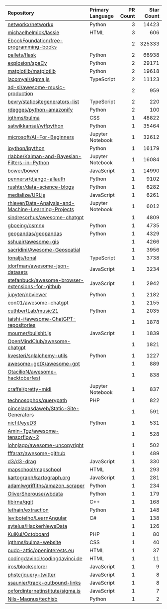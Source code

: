 | Repository | Primary Language | PR Count | Star Count |
| :-- | :-- | --: | --: |
| [networkx/networkx](https://github.com/networkx/networkx) | Python | 3 | 14423 |
| [michaelhelmick/lassie](https://github.com/michaelhelmick/lassie) | HTML | 3 | 606 |
| [EbookFoundation/free-programming-books](https://github.com/EbookFoundation/free-programming-books) |  | 2 | 325333 |
| [pallets/flask](https://github.com/pallets/flask) | Python | 2 | 66938 |
| [explosion/spaCy](https://github.com/explosion/spaCy) | Python | 2 | 29171 |
| [matplotlib/matplotlib](https://github.com/matplotlib/matplotlib) | Python | 2 | 19618 |
| [jacomyal/sigma.js](https://github.com/jacomyal/sigma.js) | TypeScript | 2 | 11123 |
| [ad-si/awesome-music-production](https://github.com/ad-si/awesome-music-production) |  | 2 | 959 |
| [bevry/staticsitegenerators-list](https://github.com/bevry/staticsitegenerators-list) | TypeScript | 2 | 220 |
| [rdegges/python-amazonify](https://github.com/rdegges/python-amazonify) | Python | 2 | 100 |
| [jgthms/bulma](https://github.com/jgthms/bulma) | CSS | 1 | 48822 |
| [satwikkansal/wtfpython](https://github.com/satwikkansal/wtfpython) | Python | 1 | 35464 |
| [microsoft/AI-For-Beginners](https://github.com/microsoft/AI-For-Beginners) | Jupyter Notebook | 1 | 32612 |
| [ipython/ipython](https://github.com/ipython/ipython) | Python | 1 | 16179 |
| [rlabbe/Kalman-and-Bayesian-Filters-in-Python](https://github.com/rlabbe/Kalman-and-Bayesian-Filters-in-Python) | Jupyter Notebook | 1 | 16084 |
| [bower/bower](https://github.com/bower/bower) | JavaScript | 1 | 14990 |
| [pennersr/django-allauth](https://github.com/pennersr/django-allauth) | Python | 1 | 9102 |
| [rushter/data-science-blogs](https://github.com/rushter/data-science-blogs) | Python | 1 | 6282 |
| [medialize/URI.js](https://github.com/medialize/URI.js) | JavaScript | 1 | 6261 |
| [rhiever/Data-Analysis-and-Machine-Learning-Projects](https://github.com/rhiever/Data-Analysis-and-Machine-Learning-Projects) | Jupyter Notebook | 1 | 6012 |
| [sindresorhus/awesome-chatgpt](https://github.com/sindresorhus/awesome-chatgpt) |  | 1 | 4809 |
| [gboeing/osmnx](https://github.com/gboeing/osmnx) | Python | 1 | 4735 |
| [geopandas/geopandas](https://github.com/geopandas/geopandas) | Python | 1 | 4329 |
| [sshuair/awesome-gis](https://github.com/sshuair/awesome-gis) |  | 1 | 4266 |
| [sacridini/Awesome-Geospatial](https://github.com/sacridini/Awesome-Geospatial) |  | 1 | 3956 |
| [tonaljs/tonal](https://github.com/tonaljs/tonal) | TypeScript | 1 | 3738 |
| [jdorfman/awesome-json-datasets](https://github.com/jdorfman/awesome-json-datasets) | JavaScript | 1 | 3234 |
| [stefanbuck/awesome-browser-extensions-for-github](https://github.com/stefanbuck/awesome-browser-extensions-for-github) | JavaScript | 1 | 2942 |
| [jupyter/nbviewer](https://github.com/jupyter/nbviewer) | Python | 1 | 2182 |
| [eon01/awesome-chatgpt](https://github.com/eon01/awesome-chatgpt) |  | 1 | 2155 |
| [cuthbertLab/music21](https://github.com/cuthbertLab/music21) | Python | 1 | 2035 |
| [taishi-i/awesome-ChatGPT-repositories](https://github.com/taishi-i/awesome-ChatGPT-repositories) |  | 1 | 1878 |
| [mourner/bullshit.js](https://github.com/mourner/bullshit.js) | JavaScript | 1 | 1839 |
| [OpenMindClub/awesome-chatgpt](https://github.com/OpenMindClub/awesome-chatgpt) |  | 1 | 1821 |
| [kvesteri/sqlalchemy-utils](https://github.com/kvesteri/sqlalchemy-utils) | Python | 1 | 1227 |
| [awesome-gptX/awesome-gpt](https://github.com/awesome-gptX/awesome-gpt) |  | 1 | 889 |
| [OtacilioN/awesome-hacktoberfest](https://github.com/OtacilioN/awesome-hacktoberfest) |  | 1 | 838 |
| [craffel/pretty-midi](https://github.com/craffel/pretty-midi) | Jupyter Notebook | 1 | 837 |
| [technosophos/querypath](https://github.com/technosophos/querypath) | PHP | 1 | 822 |
| [pinceladasdaweb/Static-Site-Generators](https://github.com/pinceladasdaweb/Static-Site-Generators) |  | 1 | 591 |
| [nicfit/eyeD3](https://github.com/nicfit/eyeD3) | Python | 1 | 531 |
| [Amin-Tgz/awesome-tensorflow-2](https://github.com/Amin-Tgz/awesome-tensorflow-2) |  | 1 | 528 |
| [johnjago/awesome-uncopyright](https://github.com/johnjago/awesome-uncopyright) |  | 1 | 502 |
| [fffaraz/awesome-github](https://github.com/fffaraz/awesome-github) |  | 1 | 489 |
| [d3/d3-drag](https://github.com/d3/d3-drag) | JavaScript | 1 | 330 |
| [mapschool/mapschool](https://github.com/mapschool/mapschool) | HTML | 1 | 293 |
| [kartograph/kartograph.org](https://github.com/kartograph/kartograph.org) | JavaScript | 1 | 281 |
| [adamlwgriffiths/amazon_scraper](https://github.com/adamlwgriffiths/amazon_scraper) | Python | 1 | 234 |
| [OliverSherouse/wbdata](https://github.com/OliverSherouse/wbdata) | Python | 1 | 179 |
| [tibirna/qgit](https://github.com/tibirna/qgit) | C++ | 1 | 168 |
| [lethain/extraction](https://github.com/lethain/extraction) | Python | 1 | 148 |
| [levibotelho/LearnAngular](https://github.com/levibotelho/LearnAngular) | C# | 1 | 138 |
| [sytelus/HackerNewsData](https://github.com/sytelus/HackerNewsData) |  | 1 | 126 |
| [KuiKui/Octoboard](https://github.com/KuiKui/Octoboard) | PHP | 1 | 80 |
| [jgthms/bulma-website](https://github.com/jgthms/bulma-website) | CSS | 1 | 40 |
| [pudo-attic/openinterests.eu](https://github.com/pudo-attic/openinterests.eu) | HTML | 1 | 37 |
| [codingdavinci/codingdavinci.de](https://github.com/codingdavinci/codingdavinci.de) | HTML | 1 | 11 |
| [iros/blocksplorer](https://github.com/iros/blocksplorer) | JavaScript | 1 | 9 |
| [phstc/jquery-twitter](https://github.com/phstc/jquery-twitter) | JavaScript | 1 | 8 |
| [ssaunier/track-outbound-links](https://github.com/ssaunier/track-outbound-links) | JavaScript | 1 | 8 |
| [oxfordinternetinstitute/sigma.js](https://github.com/oxfordinternetinstitute/sigma.js) | JavaScript | 1 | 7 |
| [Nils-Magnus/techisb](https://github.com/Nils-Magnus/techisb) | Python | 1 | 2 |
